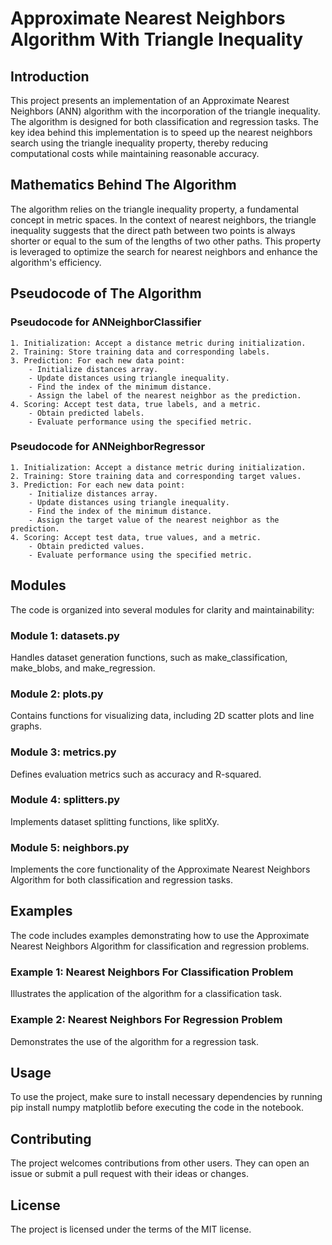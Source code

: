 # Approximate Nearest Neighbors Algorithm With Triangle Inequality

## Introduction
This project presents an implementation of an Approximate Nearest Neighbors (ANN) algorithm with the incorporation of the triangle inequality. The algorithm is designed for both classification and regression tasks. The key idea behind this implementation is to speed up the nearest neighbors search using the triangle inequality property, thereby reducing computational costs while maintaining reasonable accuracy.

## Mathematics Behind The Algorithm
The algorithm relies on the triangle inequality property, a fundamental concept in metric spaces. In the context of nearest neighbors, the triangle inequality suggests that the direct path between two points is always shorter or equal to the sum of the lengths of two other paths. This property is leveraged to optimize the search for nearest neighbors and enhance the algorithm's efficiency.

## Pseudocode of The Algorithm

### Pseudocode for ANNeighborClassifier

```
1. Initialization: Accept a distance metric during initialization.
2. Training: Store training data and corresponding labels.
3. Prediction: For each new data point:
    - Initialize distances array.
    - Update distances using triangle inequality.
    - Find the index of the minimum distance.
    - Assign the label of the nearest neighbor as the prediction.
4. Scoring: Accept test data, true labels, and a metric.
    - Obtain predicted labels.
    - Evaluate performance using the specified metric.
```

### Pseudocode for ANNeighborRegressor

```
1. Initialization: Accept a distance metric during initialization.
2. Training: Store training data and corresponding target values.
3. Prediction: For each new data point:
    - Initialize distances array.
    - Update distances using triangle inequality.
    - Find the index of the minimum distance.
    - Assign the target value of the nearest neighbor as the prediction.
4. Scoring: Accept test data, true values, and a metric.
    - Obtain predicted values.
    - Evaluate performance using the specified metric.
```


## Modules
The code is organized into several modules for clarity and maintainability:

### Module 1: datasets.py
Handles dataset generation functions, such as make_classification, make_blobs, and make_regression.

### Module 2: plots.py
Contains functions for visualizing data, including 2D scatter plots and line graphs.

### Module 3: metrics.py
Defines evaluation metrics such as accuracy and R-squared.

### Module 4: splitters.py
Implements dataset splitting functions, like splitXy.

### Module 5: neighbors.py
Implements the core functionality of the Approximate Nearest Neighbors Algorithm for both classification and regression tasks.

## Examples
The code includes examples demonstrating how to use the Approximate Nearest Neighbors Algorithm for classification and regression problems.

### Example 1: Nearest Neighbors For Classification Problem
Illustrates the application of the algorithm for a classification task.

### Example 2: Nearest Neighbors For Regression Problem
Demonstrates the use of the algorithm for a regression task.

## Usage
To use the project, make sure to install necessary dependencies by running pip install numpy matplotlib before executing the code in the notebook.

## Contributing
The project welcomes contributions from other users. They can open an issue or submit a pull request with their ideas or changes.

## License
The project is licensed under the terms of the MIT license.





